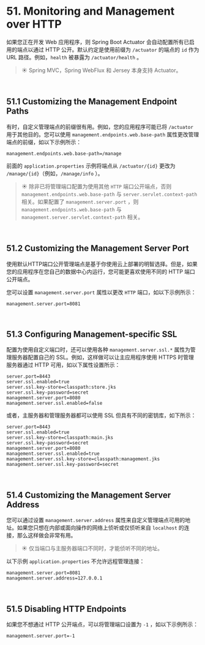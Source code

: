 # 51. Monitoring and Management over HTTP

如果您正在开发 Web 应用程序，则 Spring Boot Actuator 会自动配置所有已启用的端点以通过 HTTP 公开。默认约定是使用前缀为 `/actuator` 的端点的 `id` 作为 URL 路径。例如，`health` 被暴露为 `/actuator/health` 。

> :sunny:
> Spring MVC，Spring WebFlux 和 Jersey 本身支持 Actuator。

<br>

## 51.1 Customizing the Management Endpoint Paths

有时，自定义管理端点的前缀很有用。例如，您的应用程序可能已将 `/actuator` 用于其他目的。您可以使用 `management.endpoints.web.base-path` 属性更改管理端点的前缀，如以下示例所示：

```
management.endpoints.web.base-path=/manage
```

前面的 `application.properties` 示例将端点从 `/actuator/{id}` 更改为 `/manage/{id}`（例如，`/manage/info` ）。

> :sunny:
> 除非已将管理端口配置为使用其他 `HTTP` 端口公开端点，否则 `management.endpoints.web.base-path` 与 `server.servlet.context-path` 相关。如果配置了 `management.server.port` ，则 `management.endpoints.web.base-path` 与 `management.server.servlet.context-path` 相关。

<br>

## 51.2 Customizing the Management Server Port

使用默认HTTP端口公开管理端点是基于你使用云上部署的明智选择。但是，如果您的应用程序在您自己的数据中心内运行，您可能更喜欢使用不同的 HTTP 端口公开端点。

您可以设置 `management.server.port` 属性以更改 `HTTP` 端口，如以下示例所示：

```
management.server.port=8081
```

<br>

## 51.3 Configuring Management-specific SSL

配置为使用自定义端口时，还可以使用各种 `management.server.ssl.*` 属性为管理服务器配置自己的 SSL。例如，这样做可以让主应用程序使用 HTTPS 时管理服务器通过 HTTP 可用，如以下属性设置所示：

```
server.port=8443
server.ssl.enabled=true
server.ssl.key-store=classpath:store.jks
server.ssl.key-password=secret
management.server.port=8080
management.server.ssl.enabled=false
```

或者，主服务器和管理服务器都可以使用 SSL 但具有不同的密钥库，如下所示：

```
server.port=8443
server.ssl.enabled=true
server.ssl.key-store=classpath:main.jks
server.ssl.key-password=secret
management.server.port=8080
management.server.ssl.enabled=true
management.server.ssl.key-store=classpath:management.jks
management.server.ssl.key-password=secret
```

<br>

## 51.4 Customizing the Management Server Address

您可以通过设置 `management.server.address` 属性来自定义管理端点可用的地址。如果您只想在内部或面向操作的网络上侦听或仅侦听来自 `localhost` 的连接，那么这样做会非常有用。

> :sunny:
> 仅当端口与主服务器端口不同时，才能侦听不同的地址。

以下示例 `application.properties` 不允许远程管理连接：

```
management.server.port=8081
management.server.address=127.0.0.1
```

<br>

## 51.5 Disabling HTTP Endpoints

如果您不想通过 HTTP 公开端点，可以将管理端口设置为 `-1` ，如以下示例所示：

```
management.server.port=-1
```






